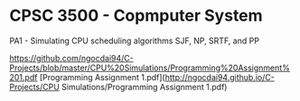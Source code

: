 # CPSC 3500 - Copmputer System

PA1 - Simulating CPU scheduling algorithms SJF, NP, SRTF, and PP

https://github.com/ngocdai94/C-Projects/blob/master/CPU%20Simulations/Programming%20Assignment%201.pdf
[Programming Assignment 1.pdf](http://ngocdai94.github.io/C-Projects/CPU Simulations/Programming Assignment 1.pdf)
